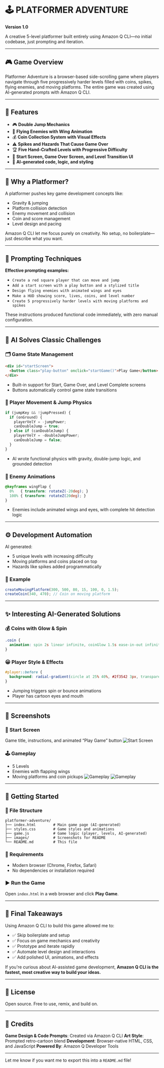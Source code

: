 # 🕹️ PLATFORMER ADVENTURE

**Version 1.0**

A creative 5-level platformer built entirely using Amazon Q CLI—no initial codebase, just prompting and iteration.

---

## 🎮 Game Overview

Platformer Adventure is a browser-based side-scrolling game where players navigate through five progressively harder levels filled with coins, spikes, flying enemies, and moving platforms. The entire game was created using AI-generated prompts with Amazon Q CLI.

---

## 🌟 Features

* 🎮 **Double Jump Mechanics**
* 👾 **Flying Enemies with Wing Animation**
* 💰 **Coin Collection System with Visual Effects**
* ⚠️ **Spikes and Hazards That Cause Game Over**
* 🏆 **Five Hand-Crafted Levels with Progressive Difficulty**
* 🎯 **Start Screen, Game Over Screen, and Level Transition UI**
* 🧠 **AI-generated code, logic, and styling**

---

## 🧠 Why a Platformer?

A platformer pushes key game development concepts like:

* Gravity & jumping
* Platform collision detection
* Enemy movement and collision
* Coin and score management
* Level design and pacing

Amazon Q CLI let me focus purely on creativity. No setup, no boilerplate—just describe what you want.

---

## 💬 Prompting Techniques

**Effective prompting examples:**

* `Create a red square player that can move and jump`
* `Add a start screen with a play button and a stylized title`
* `Design flying enemies with animated wings and eyes`
* `Make a HUD showing score, lives, coins, and level number`
* `Create 5 progressively harder levels with moving platforms and spikes`

These instructions produced functional code immediately, with zero manual configuration.

---

## 🧩 AI Solves Classic Challenges

### 🗂️ Game State Management

```html
<div id="startScreen">
  <button class="play-button" onclick="startGame()">Play Game</button>
</div>
```

* Built-in support for Start, Game Over, and Level Complete screens
* Buttons automatically control game state transitions

### 🏃 Player Movement & Jump Physics

```js
if (jumpKey && !jumpPressed) {
  if (onGround) {
    playerVelY = -jumpPower;
    canDoubleJump = true;
  } else if (canDoubleJump) {
    playerVelY = -doubleJumpPower;
    canDoubleJump = false;
  }
}
```

* AI wrote functional physics with gravity, double-jump logic, and grounded detection

### 👾 Enemy Animations

```css
@keyframes wingFlap {
  0%   { transform: rotateZ(-20deg); }
  100% { transform: rotateZ(20deg); }
}
```

* Enemies include animated wings and eyes, with complete hit detection logic

---

## ⚙️ Development Automation

AI generated:

* 5 unique levels with increasing difficulty
* Moving platforms and coins placed on top
* Hazards like spikes added programmatically

### 🧱 Example

```js
createMovingPlatform(300, 500, 80, 15, 100, 0, 1.5);
createCoin(340, 470); // Coin on moving platform
```

---

## ✨ Interesting AI-Generated Solutions

### 💰 Coins with Glow & Spin

```css
.coin {
  animation: spin 2s linear infinite, coinGlow 1.5s ease-in-out infinite alternate;
}
```

### 😀 Player Style & Effects

```css
#player::before {
  background: radial-gradient(circle at 25% 40%, #2f3542 3px, transparent 3px);
}
```

* Jumping triggers spin or bounce animations
* Player has cartoon eyes and mouth

---

## 📸 Screenshots

### 🏁 Start Screen

Game title, instructions, and animated “Play Game” button
![Start Screen](images/start-screen.png)

### 🕹️ Gameplay

* 5 Levels
* Enemies with flapping wings
* Moving platforms and coin pickups
  ![Gameplay](images/gameplay1.png)
  ![Gameplay](images/gameplay2.gif)

---

## 🚀 Getting Started

### 📁 File Structure

```
platformer-adventure/
├── index.html        # Main game page (AI-generated)
├── styles.css        # Game styles and animations
├── game.js           # Game logic (player, levels, AI-generated)
├── images/           # Screenshots for README
└── README.md         # This file
```

### 🧰 Requirements

* Modern browser (Chrome, Firefox, Safari)
* No dependencies or installation required

### ▶️ Run the Game

Open `index.html` in a web browser and click **Play Game**.

---

## 🏁 Final Takeaways

Using Amazon Q CLI to build this game allowed me to:

* ✅ Skip boilerplate and setup
* ✅ Focus on game mechanics and creativity
* ✅ Prototype and iterate rapidly
* ✅ Automate level design and interactions
* ✅ Add polished UI, animations, and effects

If you're curious about AI-assisted game development, **Amazon Q CLI is the fastest, most creative way to build your ideas.**

---

## 📄 License

Open source. Free to use, remix, and build on.

---

## 🎯 Credits

**Game Design & Code Prompts**: Created via Amazon Q CLI
**Art Style**: Prompted retro-cartoon blend
**Development**: Browser-native HTML, CSS, and JavaScript
**Powered By**: Amazon Q Developer Tools

---

Let me know if you want me to export this into a `README.md` file!

